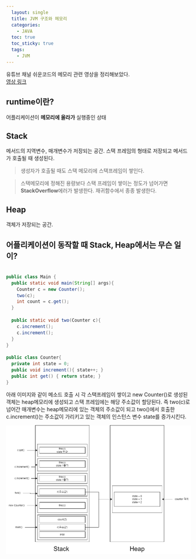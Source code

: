 ```yaml
---
  layout: single
  title: JVM 구조와 메모리
  categories:
    - JAVA
  toc: true
  toc_sticky: true
  tags:
    - JVM
---
```

유튜브 채널 쉬운코드의 메모리 관련 영상을 정리해보았다. </br>
[영상 링크](https://youtu.be/GIsr_r8XztQ?si=bgMwEM1Ib50GhUnJ "쉬운코드")

## runtime이란?

어플리케이션이 <b>메모리에 올라가</b> 실행중인 상태

## Stack

메서드의 지역변수, 매개변수가 저장되는 공간. 스택 프레임의 형태로 저장되고 메서드가 호출될 때 생성된다.

> 생성자가 호출될 때도 스택 메모리에 스택프레임이 쌓인다.

> 스택메모리에 정해진 용량보다 스택 프레임이 쌓이는 정도가 넘어가면 **StackOverflow**에러가 발생한다. 재귀함수에서 종종 발생한다.


## Heap

객체가 저장되는 공간.

## 어플리케이션이 동작할 때 Stack, Heap에서는 무슨 일이?

```java

public class Main {
  public static void main(String[] args){
    Counter c = new Counter();
    two(c);
    int count = c.get();
  }

  public static void two(Counter c){
    c.increment();
    c.increment();
  }
}

public class Counter{
  private int state = 0;
  public void increment(){ state++; }
  public int get() { return state; }
}

```

아래 이미지와 같이 메소드 호출 시 각 스택프레임이 쌓이고 new Counter()로 생성된 객체는 heap메모리에 생성되고 스택 프레임에는 해당 주소값이 할당된다. 즉 two(c)로 넘어간 매개변수는 heap메모리에 있는 객체의 주소값이 되고 two()에서 호출한 c.increment()는 주소값이 가리키고 있는 객체의 인스턴스 변수 state를 증가시킨다.

<img src="../../assets/img/jvm.drawio.png" />
